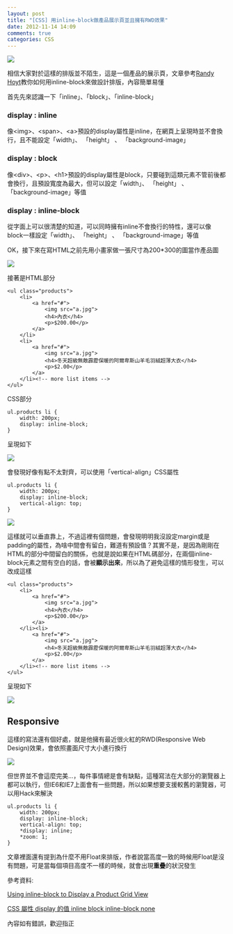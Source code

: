 ```yaml
---
layout: post
title: "[CSS] 用inline-block做產品展示頁並且擁有RWD效果"
date: 2012-11-14 14:09
comments: true
categories: CSS
---
```


<img src="https://lh6.googleusercontent.com/-CMJtAWKTc9c/UKNLl-e4eMI/AAAAAAAAB6c/lFZ01h2vX2k/s975/inline-block-screenshot-1.png" />

相信大家對於這樣的排版並不陌生，這是一個產品的展示頁，文章參考<a href="https://twitter.com/randyhoyt" target="_blank">Randy Hoyt</a>教你如何用inline-block來做設計排版，內容簡單易懂

<!--more-->

首先先來認識一下「inline」、「block」、「inline-block」

### display : inline

像&lt;img&gt;、&lt;span&gt;、&lt;a&gt;預設的display屬性是inline，在網頁上呈現時並不會換行，且不能設定「width」、 「height」 、 「background-image」

### display : block

像&lt;div&gt;、&lt;p&gt;、&lt;h1&gt;預設的display屬性是block，只要碰到這類元素不管前後都會換行，且預設寬度為最大，但可以設定「width」、 「height」 、 「background-image」等值

### display : inline-block

從字面上可以很清楚的知道，可以同時擁有inline不會換行的特性，還可以像block一樣設定「width」、 「height」 、 「background-image」等值

OK，接下來在寫HTML之前先用小畫家做一張尺寸為200*300的圖當作產品圖

<img src="https://lh4.googleusercontent.com/-_1vY5kEq_nY/UKNMlBPDb4I/AAAAAAAAB6w/0KCoHR7sGUU/s300/a.jpg" />

接著是HTML部分

	<ul class="products">
		<li>
			<a href="#">
				<img src="a.jpg">
				<h4>內衣</h4>
				<p>$200.00</p>
			</a>
		</li>
		<li>
			<a href="#">
				<img src="a.jpg">
				<h4>冬天超級無敵霹靂保暖的阿爾卑斯山羊毛羽絨超薄大衣</h4>
				<p>$2.00</p>
			</a>
		</li><!-- more list items -->
	</ul>
	
CSS部分

	ul.products li {
		width: 200px;
		display: inline-block;
	}

呈現如下

<img src="https://lh3.googleusercontent.com/-9nRQw7JS9cU/UKNLk9c2M2I/AAAAAAAAB6I/duH5hR67EQI/s530/c1.jpg" />

會發現好像有點不太對齊，可以使用「vertical-align」CSS屬性

	ul.products li {
		width: 200px;
		display: inline-block;
		vertical-align: top;
	}

<img src="https://lh5.googleusercontent.com/-ak-BlgPF5_o/UKNLk16TvvI/AAAAAAAAB6M/LvJzebhF70o/s533/c2.jpg" />	

這樣就可以垂直靠上，不過這裡有個問題，會發現明明我沒設定margin或是padding的屬性，為啥中間會有留白，難道有預設值？其實不是，是因為剛剛在HTML的部分中間留白的關係，也就是說如果在HTML碼部分，在兩個inline-block元素之間有空白的話，會被**顯示出來**，所以為了避免這樣的情形發生，可以改成這樣

	<ul class="products">
		<li>
			<a href="#">
				<img src="a.jpg">
				<h4>內衣</h4>
				<p>$200.00</p>
			</a>
		</li><li>
			<a href="#">
				<img src="a.jpg">
				<h4>冬天超級無敵霹靂保暖的阿爾卑斯山羊毛羽絨超薄大衣</h4>
				<p>$2.00</p>
			</a>
		</li><!-- more list items -->
	</ul>
	
呈現如下

<img src="https://lh3.googleusercontent.com/-A1Un01aXcu4/UKNLlJcCU-I/AAAAAAAAB6Q/hwInTSC84nw/s535/c3.jpg" />

## Responsive

這樣的寫法還有個好處，就是他擁有最近很火紅的RWD(Responsive Web Design)效果，會依照畫面尺寸大小進行換行

<img src="https://lh5.googleusercontent.com/-sUEPvofcsWQ/UKNLl8K_OSI/AAAAAAAAB6g/82TRXLL6RyA/s845/c4.jpg" />

但世界並不會這麼完美...，每件事情總是會有缺點，這種寫法在大部分的瀏覽器上都可以執行，但IE6和IE7上面會有一些問題，所以如果想要支援較舊的瀏覽器，可以用Hack來解決

	ul.products li {
		width: 200px;
		display: inline-block;
		vertical-align: top;
		*display: inline;
		*zoom: 1;
	}

文章裡面還有提到為什麼不用Float來排版，作者說當高度一致的時候用Float是沒有問題，可是當每個項目高度不一樣的時候，就會出現**重疊**的狀況發生
	
參考資料:

<a href="http://blog.teamtreehouse.com/using-inline-block-to-display-a-product-grid-view" target="_blank">Using inline-block to Display a Product Grid View</a>

<a href="http://blog.xuite.net/vexed/tech/29221717-CSS+%E5%B1%AC%E6%80%A7+display+%E7%9A%84%E5%80%BC+inline+block+inline-block+none" target="_blank">CSS 屬性 display 的值 inline block inline-block none</a>

內容如有錯誤，歡迎指正